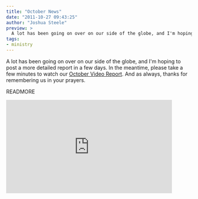 ```yaml
---
title: "October News"
date: "2011-10-27 09:43:25"
author: "Joshua Steele"
preview: >
  A lot has been going on over on our side of the globe, and I'm hoping to post a more detailed report in a few days. In the meantime, please take a few minutes to watch our <a href="http://vimeo.com/31033747" title="October Video Report">October Video Report</a>. And as always, thanks for remembering us in your prayers.
tags:
- ministry
---
```


A lot has been going on over on our side of the globe, and I'm hoping to post a more detailed report in a few days. In the meantime, please take a few minutes to watch our <a href="http://vimeo.com/31033747" title="October Video Report">October Video Report</a>. And as always, thanks for remembering us in your prayers.

READMORE

<iframe src="http://player.vimeo.com/video/31033747?title=0&amp;byline=0&amp;portrait=0" width="450" height="253" frameborder="0" webkitAllowFullScreen allowFullScreen></iframe>
